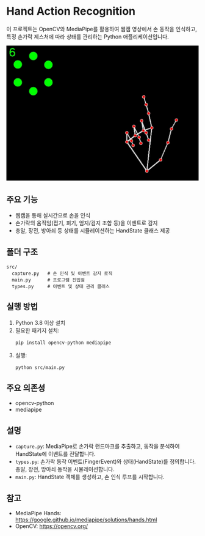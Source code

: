# Hand Action Recognition

이 프로젝트는 OpenCV와 MediaPipe를 활용하여 웹캠 영상에서 손 동작을 인식하고, 특정 손가락 제스처에 따라 상태를 관리하는 Python 애플리케이션입니다.

![screen shot](etc/screenshot.png)

## 주요 기능

- 웹캠을 통해 실시간으로 손을 인식
- 손가락의 움직임(접기, 펴기, 엄지/검지 조합 등)을 이벤트로 감지
- 총알, 장전, 방아쇠 등 상태를 시뮬레이션하는 HandState 클래스 제공

## 폴더 구조

```
src/
  capture.py   # 손 인식 및 이벤트 감지 로직
  main.py      # 프로그램 진입점
  types.py     # 이벤트 및 상태 관리 클래스
```

## 실행 방법

1. Python 3.8 이상 설치
2. 필요한 패키지 설치:
   ```bash
   pip install opencv-python mediapipe
   ```
3. 실행:
   ```bash
   python src/main.py
   ```

## 주요 의존성

- opencv-python
- mediapipe

## 설명

- `capture.py`: MediaPipe로 손가락 랜드마크를 추출하고, 동작을 분석하여 HandState에 이벤트를 전달합니다.
- `types.py`: 손가락 동작 이벤트(FingerEvent)와 상태(HandState)를 정의합니다. 총알, 장전, 방아쇠 동작을 시뮬레이션합니다.
- `main.py`: HandState 객체를 생성하고, 손 인식 루프를 시작합니다.

## 참고

- MediaPipe Hands: https://google.github.io/mediapipe/solutions/hands.html
- OpenCV: https://opencv.org/

